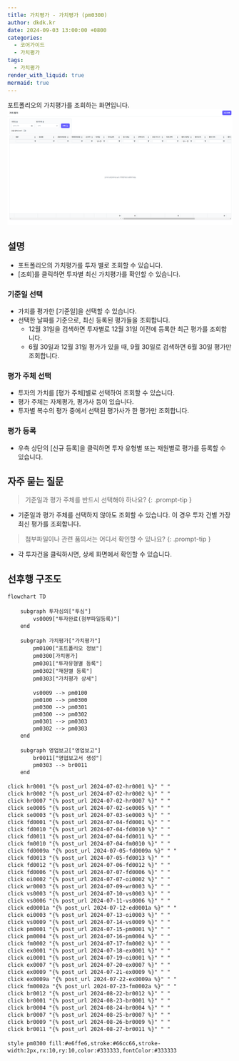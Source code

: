 ```yaml
---
title: 가치평가 - 가치평가 (pm0300)
author: dkdk.kr
date: 2024-09-03 13:00:00 +0800
categories:
  - 코어가이드
  - 가치평가
tags:
  - 가치평가
render_with_liquid: true
mermaid: true
---
```

포트폴리오의 가치평가를 조회하는 화면입니다. 
![가치평가](assets/img/Pasted%20image%2020250122150606.png)
## 설명
- 포트폴리오의 가치평가를 투자 별로 조회할 수 있습니다.
- [조회]를 클릭하면 투자별 최신 가치평가를 확인할 수 있습니다.
### 기준일 선택
- 가치를 평가한 [기준일]을 선택할 수 있습니다.
- 선택한 날짜를 기준으로, 최신 등록된 평가들을 조회합니다.
	- 12월 31일을 검색하면 투자별로 12월 31일 이전에 등록한 최근 평가를 조회합니다.
	- 6월 30일과 12월 31일 평가가 있을 때, 9월 30일로 검색하면 6월 30일 평가만 조회합니다. 
### 평가 주체 선택
- 투자의 가치를 [평가 주체]별로 선택하여 조회할 수 있습니다. 
- 평가 주체는 자체평가, 평가사 등이 있습니다. 
- 투자별 복수의 평가 중에서 선택된 평가사가 한 평가만 조회합니다. 
### 평가 등록
- 우측 상단의 [신규 등록]을 클릭하면 투자 유형별 또는 재원별로 평가를 등록할 수 있습니다.

## 자주 묻는 질문

> 기준일과 평가 주체를 반드시 선택해야 하나요?
{: .prompt-tip }

- 기준일과 평가 주체를 선택하지 않아도 조회할 수 있습니다. 이 경우 투자 건별 가장 최신 평가를 조회합니다.  

> 첨부파일이나 관련 품의서는 어디서 확인할 수 있나요?
{: .prompt-tip }

- 각 투자건을 클릭하시면, 상세 화면에서 확인할 수 있습니다. 
  

## 선후행 구조도
```mermaid
flowchart TD

    subgraph 투자심의["투심"]
        vs0009["투자완료(첨부파일등록)"]
    end

    subgraph 가치평가["가치평가"]
	    pm0100["포트폴리오 정보"]
	    pm0300[가치평가]
        pm0301["투자유형별 등록"]
        pm0302["재원별 등록"]
        pm0303["가치평가 상세"]
        
        vs0009 --> pm0100
        pm0100 --> pm0300
	    pm0300 --> pm0301
        pm0300 --> pm0302
        pm0301 --> pm0303
        pm0302 --> pm0303       
    end

    subgraph 영업보고["영업보고"]
        br0011["영업보고서 생성"]
        pm0303 --> br0011
    end

click hr0001 "{% post_url 2024-07-02-hr0001 %}" " "
click hr0002 "{% post_url 2024-07-02-hr0002 %}" " "
click hr0007 "{% post_url 2024-07-02-hr0007 %}" " "
click se0005 "{% post_url 2024-07-02-se0005 %}" " "
click se0003 "{% post_url 2024-07-03-se0003 %}" " "
click fd0001 "{% post_url 2024-07-04-fd0001 %}" " "
click fd0010 "{% post_url 2024-07-04-fd0010 %}" " "
click fd0011 "{% post_url 2024-07-04-fd0011 %}" " "
click fm0010 "{% post_url 2024-07-04-fm0010 %}" " "
click fd0009a "{% post_url 2024-07-05-fd0009a %}" " "
click fd0013 "{% post_url 2024-07-05-fd0013 %}" " "
click fd0012 "{% post_url 2024-07-06-fd0012 %}" " "
click fd0006 "{% post_url 2024-07-07-fd0006 %}" " "
click oi0002 "{% post_url 2024-07-07-oi0002 %}" " "
click wr0003 "{% post_url 2024-07-09-wr0003 %}" " "
click vs0003 "{% post_url 2024-07-10-vs0003 %}" " "
click vs0006 "{% post_url 2024-07-11-vs0006 %}" " "
click ed0001a "{% post_url 2024-07-12-ed0001a %}" " "
click oi0003 "{% post_url 2024-07-13-oi0003 %}" " "
click vs0009 "{% post_url 2024-07-14-vs0009 %}" " "
click pm0001 "{% post_url 2024-07-15-pm0001 %}" " "
click pm0004 "{% post_url 2024-07-16-pm0004 %}" " "
click fm0002 "{% post_url 2024-07-17-fm0002 %}" " "
click ex0001 "{% post_url 2024-07-18-ex0001 %}" " "
click oi0001 "{% post_url 2024-07-19-oi0001 %}" " "
click ex0007 "{% post_url 2024-07-20-ex0007 %}" " "
click ex0009 "{% post_url 2024-07-21-ex0009 %}" " "
click ex0009a "{% post_url 2024-07-22-ex0009a %}" " "
click fm0002a "{% post_url 2024-07-23-fm0002a %}" " "
click br0012 "{% post_url 2024-08-22-br0012 %}" " "
click br0001 "{% post_url 2024-08-23-br0001 %}" " "
click br0004 "{% post_url 2024-08-24-br0004 %}" " "
click br0007 "{% post_url 2024-08-25-br0007 %}" " "
click br0009 "{% post_url 2024-08-26-br0009 %}" " "
click br0011 "{% post_url 2024-08-27-br0011 %}" " "

style pm0300 fill:#e6ffe6,stroke:#66cc66,stroke-width:2px,rx:10,ry:10,color:#333333,fontColor:#333333


```